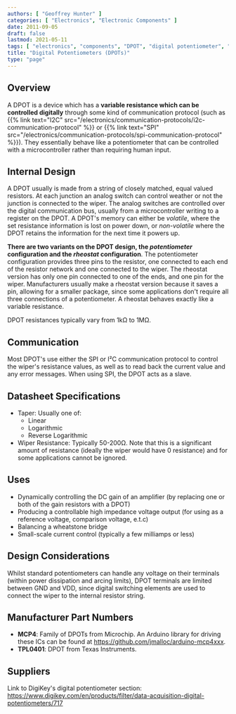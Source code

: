 ```yaml
---
authors: [ "Geoffrey Hunter" ]
categories: [ "Electronics", "Electronic Components" ]
date: 2011-09-05
draft: false
lastmod: 2021-05-11
tags: [ "electronics", "components", "DPOT", "digital potentiometer", "resistor", "resistance", "rheostat", "communication", "I2C", "SPI" ]
title: "Digital Potentiometers (DPOTs)"
type: "page"
---
```


## Overview

A DPOT is a device which has a **variable resistance which can be controlled digitally** through some kind of communication protocol (such as {{% link text="I2C" src="/electronics/communication-protocols/i2c-communication-protocol" %}} or {{% link text="SPI" src="/electronics/communication-protocols/spi-communication-protocol" %}}). They essentially behave like a potentiometer that can be controlled with a microcontroller rather than requiring human input.

## Internal Design

A DPOT usually is made from a string of closely matched, equal valued resistors. At each junction an analog switch can control weather or not the junction is connected to the wiper. The analog switches are controlled over the digital communication bus, usually from a microcontroller writing to a register on the DPOT. A DPOT's memory can either be _volatile_, where the set resistance information is lost on power down, or _non-volatile_ where the DPOT retains the information for the next time it powers up.

**There are two variants on the DPOT design, the _potentiometer_ configuration and the _rheostat_ configuration**. The potentiometer configuration provides three pins to the resistor, one connected to each end of the resistor network and one connected to the wiper. The rheostat version has only one pin connected to one of the ends, and one pin for the wiper. Manufacturers usually make a rheostat version because it saves a pin, allowing for a smaller package, since some applications don't require all three connections of a potentiometer. A rheostat behaves exactly like a variable resistance.

DPOT resistances typically vary from 1kΩ to 1MΩ.

## Communication

Most DPOT's use either the SPI or I²C communication protocol to control the wiper's resistance values, as well as to read back the current value and any error messages. When using SPI, the DPOT acts as a slave.

## Datasheet Specifications

* Taper: Usually one of:
  * Linear
  * Logarithmic
  * Reverse Logarithmic
* Wiper Resistance: Typically 50-200Ω. Note that this is a significant amount of resistance (ideally the wiper would have 0 resistance) and for some applications cannot be ignored. 

## Uses

* Dynamically controlling the DC gain of an amplifier (by replacing one or both of the gain resistors with a DPOT)
* Producing a controllable high impedance voltage output (for using as a reference voltage, comparison voltage, e.t.c)
* Balancing a wheatstone bridge
* Small-scale current control (typically a few milliamps or less)

## Design Considerations

Whilst standard potentiometers can handle any voltage on their terminals (within power dissipation and arcing limits), DPOT terminals are limited between GND and VDD, since digital switching elements are used to connect the wiper to the internal resistor string.

## Manufacturer Part Numbers

* **MCP4**: Family of DPOTs from Microchip. An Arduino library for driving these ICs can be found at <https://github.com/jmalloc/arduino-mcp4xxx>.
* **TPL0401**: DPOT from Texas Instruments.

## Suppliers

Link to DigiKey's digital potentiometer section: <https://www.digikey.com/en/products/filter/data-acquisition-digital-potentiometers/717>